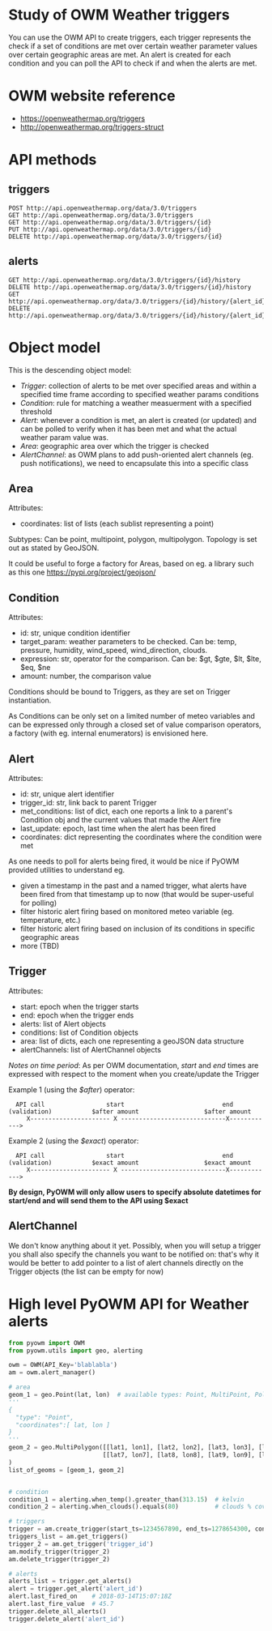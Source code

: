 # Study of OWM Weather triggers

You can use the OWM API to create triggers, each trigger represents the check if a set of conditions are met over certain weather parameter values over certain geographic areas are met. An alert is created for each condition and you can poll the API to check if and when the alerts are met.

# OWM website reference
 - https://openweathermap.org/triggers
 - http://openweathermap.org/triggers-struct

# API methods

## triggers
```
POST http://api.openweathermap.org/data/3.0/triggers
GET http://api.openweathermap.org/data/3.0/triggers
GET http://api.openweathermap.org/data/3.0/triggers/{id}
PUT http://api.openweathermap.org/data/3.0/triggers/{id}
DELETE http://api.openweathermap.org/data/3.0/triggers/{id}
```

## alerts
```
GET http://api.openweathermap.org/data/3.0/triggers/{id}/history
DELETE http://api.openweathermap.org/data/3.0/triggers/{id}/history
GET http://api.openweathermap.org/data/3.0/triggers/{id}/history/{alert_id}
DELETE http://api.openweathermap.org/data/3.0/triggers/{id}/history/{alert_id}
```

# Object model

This is the descending object model:

  - *Trigger*: collection of alerts to be met over specified areas and within a specified time frame according to specified weather params conditions
  - *Condition*: rule for matching a weather measuerment with a specified threshold
  - *Alert*: whenever a condition is met, an alert is created (or updated) and can be polled to verify when it has been met and what the actual weather param value was.
  - *Area*: geographic area over which the trigger is checked
  - *AlertChannel*: as OWM plans to add push-oriented alert channels (eg. push notifications), we need to encapsulate this into a specific class

## Area

Attributes:
  - coordinates: list of lists (each sublist representing a point)

Subtypes: Can be point, multipoint, polygon, multipolygon. Topology is set out as stated by GeoJSON.

It could be useful to forge a factory for Areas, based on eg. a library such as this one https://pypi.org/project/geojson/


## Condition

Attributes:
  - id: str, unique condition identifier
  - target_param: weather parameters to be checked. Can be: temp, pressure, humidity, wind_speed, wind_direction, clouds.
  - expression: str, operator for the comparison. Can be: $gt, $gte, $lt, $lte, $eq, $ne
  - amount: number, the comparison value

Conditions should be bound to Triggers, as they are set on Trigger instantiation.

As Conditions can be only set on a limited number of meteo variables and can be expressed only through a closed set of value comparison operators, a factory (with eg. internal enumerators) is envisioned here.

## Alert

Attributes:
  - id: str, unique alert identifier
  - trigger_id: str, link back to parent Trigger
  - met_conditions: list of dict, each one reports a link to a parent's Condition obj and the current values that made the Alert fire
  - last_update: epoch, last time when the alert has been fired
  - coordinates: dict representing the coordinates where the condition were met

As one needs to poll for alerts being fired, it would be nice if PyOWM provided utilities to understand eg.
  - given a timestamp in the past and a named trigger, what alerts have been fired from that timestamp up to now (that would be super-useful for polling)
  - filter historic alert firing based on monitored meteo variable (eg. temperature, etc.)
  - filter historic alert firing based on inclusion of its conditions in specific geographic areas
  - more (TBD)

## Trigger

Attributes:
  - start: epoch when the trigger starts
  - end: epoch when the trigger ends
  - alerts: list of Alert objects
  - conditions: list of Condition objects
  - area: list of dicts, each one representing a geoJSON data structure
  - alertChannels: list of AlertChannel objects

*Notes on time period*:
As per OWM documentation, *start* and *end* times are expressed with respect to the moment when you create/update the Trigger

Example 1 (using the *$after*) operator:

```
  API call                 start                           end
(validation)           $after amount                  $after amount
     X---------------------- X -----------------------------X------------>
```

Example 2 (using the *$exact*) operator:

```
  API call                 start                           end
(validation)           $exact amount                  $exact amount
     X---------------------- X -----------------------------X------------>
```

**By design, PyOWM will only allow users to specify absolute datetimes for start/end and will send them to the API using $exact**


## AlertChannel
We don't know anything about it yet. Possibly, when you will setup a trigger you shall also specify the channels you want to be notified on: that's why it would be better to add pointer to a list of alert channels directly on the Trigger objects (the list can be empty for now)

# High level PyOWM API for Weather alerts

```python
from pyowm import OWM
from pyowm.utils import geo, alerting

owm = OWM(API_Key='blablabla')
am = owm.alert_manager()

# area
geom_1 = geo.Point(lat, lon)  # available types: Point, MultiPoint, Polygon, MultiPolygon
'''
{
  "type": "Point",
  "coordinates":[ lat, lon ]
}
'''
geom_2 = geo.MultiPolygon([[lat1, lon1], [lat2, lon2], [lat3, lon3], [lat1, lon1]]
                          [[lat7, lon7], [lat8, lon8], [lat9, lon9], [lat7, lon7]]
)
list_of_geoms = [geom_1, geom_2]


# condition
condition_1 = alerting.when_temp().greater_than(313.15)  # kelvin
condition_2 = alerting.when_clouds().equals(80)          # clouds % coverage

# triggers
trigger = am.create_trigger(start_ts=1234567890, end_ts=1278654300, conditions=[condition_1, condition_2], area=list_of_geoms, alert_channel=None)
triggers_list = am.get_triggers()
trigger_2 = am.get_trigger('trigger_id')
am.modify_trigger(trigger_2)
am.delete_trigger(trigger_2)

# alerts
alerts_list = trigger.get_alerts()
alert = trigger.get_alert('alert_id')
alert.last_fired_on    # 2018-03-14T15:07:18Z
alert.last_fire_value  # 45.7
trigger.delete_all_alerts()
trigger.delete_alert('alert_id')

```
